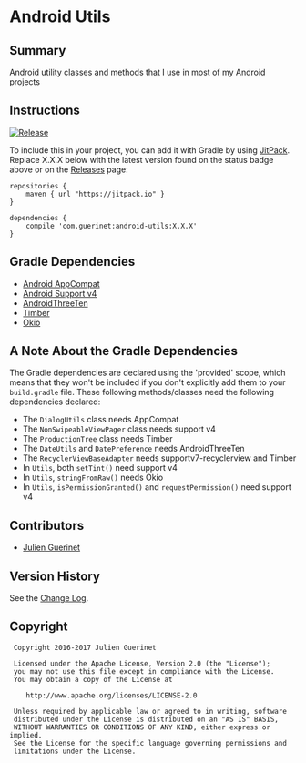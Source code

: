 # Android Utils

## Summary
Android utility classes and methods that I use in most of my Android projects

## Instructions
[![Release](https://jitpack.io/v/com.guerinet/android-utils.svg)](https://jitpack.io/#com.guerinet/android-utils)

To include this in your project, you can add it with Gradle by using [JitPack](https://jitpack.io). Replace X.X.X below with the latest version found on the status badge above or on the [Releases](https://github.com/jguerinet/android-utils/releases) page:

    repositories {
        maven { url "https://jitpack.io" }
    }

	dependencies {
	    compile 'com.guerinet:android-utils:X.X.X'
	}


## Gradle Dependencies
* [Android AppCompat](http://developer.android.com/tools/support-library/features.html#v7-appcompat)
* [Android Support v4](http://developer.android.com/tools/support-library/features.html#v4)
* [AndroidThreeTen](https://github.com/JakeWharton/ThreeTenABP)
* [Timber](https://github.com/JakeWharton/timber)
* [Okio](https://github.com/square/okio)

## A Note About the Gradle Dependencies
The Gradle dependencies are declared using the 'provided' scope, which means that they won't be included if you don't explicitly add them to your
`build.gradle` file. These following methods/classes need the following dependencies declared:

* The `DialogUtils` class needs AppCompat
* The `NonSwipeableViewPager` class needs support v4
* The `ProductionTree` class needs Timber
* The `DateUtils` and `DatePreference` needs AndroidThreeTen
* The `RecyclerViewBaseAdapter` needs supportv7-recyclerview and Timber
* In `Utils`, both `setTint()` need support v4
* In `Utils`, `stringFromRaw()` needs Okio
* In `Utils`, `isPermissionGranted()` and `requestPermission()` need support v4

## Contributors
* [Julien Guerinet](https://github.com/jguerinet)

## Version History
See the [Change Log](CHANGELOG.md).

## Copyright
	 Copyright 2016-2017 Julien Guerinet

	 Licensed under the Apache License, Version 2.0 (the "License");
	 you may not use this file except in compliance with the License.
	 You may obtain a copy of the License at

	    http://www.apache.org/licenses/LICENSE-2.0

	 Unless required by applicable law or agreed to in writing, software
	 distributed under the License is distributed on an "AS IS" BASIS,
	 WITHOUT WARRANTIES OR CONDITIONS OF ANY KIND, either express or implied.
	 See the License for the specific language governing permissions and
	 limitations under the License.
